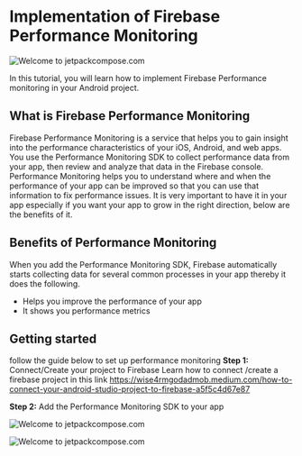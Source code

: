 # Implementation of Firebase Performance Monitoring

![Welcome to jetpackcompose.com](https://miro.medium.com/max/1400/1*s5lUbq98byx1f-9u0kjRLA.jpeg)

In this tutorial, you will learn how to implement Firebase Performance monitoring in your Android project.

## What is Firebase Performance Monitoring
Firebase Performance Monitoring is a service that helps you to gain insight into the performance characteristics of your iOS, Android, and web apps.
You use the Performance Monitoring SDK to collect performance data from your app, then review and analyze that data in the Firebase console. Performance Monitoring helps you to understand where and when the performance of your app can be improved so that you can use that information to fix performance issues.
It is very important to have it in your app especially if you want your app to grow in the right direction, below are the benefits of it.

## Benefits of Performance Monitoring
When you add the Performance Monitoring SDK, Firebase automatically starts collecting data for several common processes in your app thereby it does the following.
- Helps you improve the performance of your app
- It shows you performance metrics

## Getting started
follow the guide below to set up performance monitoring
**Step 1:** Connect/Create your project to Firebase
Learn how to connect /create a firebase project in this link https://wise4rmgodadmob.medium.com/how-to-connect-your-android-studio-project-to-firebase-a5f5c4d67e87

**Step 2:** Add the Performance Monitoring SDK to your app

![Welcome to jetpackcompose.com](https://miro.medium.com/max/1400/1*RFCjCeQYB3QOnuy39rqUSQ.png)

![Welcome to jetpackcompose.com](https://miro.medium.com/max/1400/1*FTF59yyFy2QcDnyqtmK8Tw.png)
